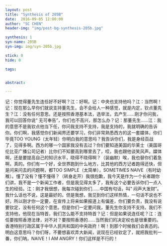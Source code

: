 ```yaml
---
layout: post
title: "Synthesis of 205B"
date:  2016-09-05 12:00:00
author: "SC CHEN"
header-img: "img/post-bg-synthesis-205b.jpg"

synthesis: 1
syn-name: 205B
syn-img: img/syn-205b.jpg

stick: 0
hide: 0

tags: 


abstract: 

---
```


记：你觉得董先生连任好不好啊？江：好啊。记：中央也支持他吗？江：当然啊！记：现在那么早你们就说支持董先生，会不会给人一种感觉，就是内定，钦点董先生？江：没有任何意思。还是按照香港基本法，选举法，去产生……刚才你问我，我可以回答你说“ 无可奉告”，你们也不高兴，那怎么办？记：那董先生……江：我的意思不是我钦点他当下任，你问我支持不支持，我是支持的，我就明确的告诉你。你们啊，我感觉你们新闻界还要学习，你们非常熟悉西方的这一套媒体。你们毕竟TOO YOUNG（太年轻）你明白我的意思吗？我告诉你们，我是身经百战了，见得多啊。西方的哪一个国家我没有去过？你们要知道美国的华莱士（美国哥伦比亚广播公司记者）比你们不知要高到哪里去了，哎，我也跟他谈笑风声。媒体啊，还是要提高自己的知识水平，晓得不晓得啊？（装幽默）唉，我也替你们着急啊，真的。你们有一个好，全世界跑到什么地方，比其他的西方记者跑得还快，但是问来问去的问题啊，都TOO SIMPLE（太简单），SOMETIMES NAIVE（有时幼稚）。懂了没有？懂不懂得？（转身走开）我很抱歉，我今天是作为一个长者跟你们讲，我不是一个新闻工作者，但是我见得太多了，我有这个必要告诉你们一点人生的经验。江：刚才我很想，我每次碰到你们……中国有句话，叫“ 闷声大发财”。我什么话也不说，这是最好的。但是我想，我见到你们这样热情，一句话不说也不好。所以刚才你一定要，在宣传上将来如果报道上有偏差，你们要负责，我没有说要钦定，没有任何这个意思。但是你们一定要问我，董先生你支持不支持。我们不支持他，他现在当特首，我们怎么能不支持特首？记：但是如果说连任呢？江：连任要按照香港法律，对不对？要按照香港的……当然我们的决定权也是很重要的。香港特别行政区属于中华人民共和国的中央政府！啊！到那个时候我们会表态的。明白这意思吗？你们呀，不要想喜欢弄大新闻，说现在已经钦定了，就把我批判一番，你们呐，NAIVE！I AM ANGRY！你们这样是不行的！